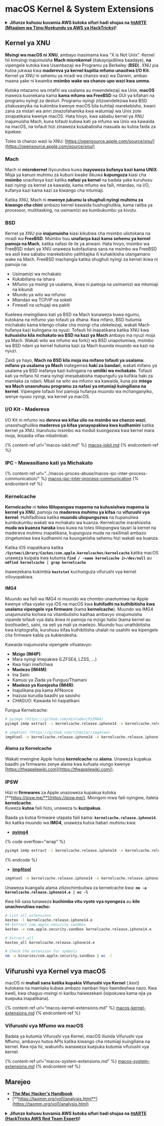 # macOS Kernel & System Extensions

<details>

<summary><strong>Jifunze kuhusu kuvamia AWS kutoka sifuri hadi shujaa na</strong> <a href="https://training.hacktricks.xyz/courses/arte"><strong>htARTE (Mtaalam wa Timu Nyekundu ya AWS ya HackTricks)</strong></a><strong>!</strong></summary>

Njia nyingine za kusaidia HackTricks:

* Ikiwa unataka kuona **kampuni yako ikitangazwa kwenye HackTricks** au **kupakua HackTricks kwa PDF** Angalia [**MIPANGO YA USAJILI**](https://github.com/sponsors/carlospolop)!
* Pata [**bidhaa rasmi za PEASS & HackTricks**](https://peass.creator-spring.com)
* Gundua [**Familia ya PEASS**](https://opensea.io/collection/the-peass-family), mkusanyiko wetu wa [**NFTs**](https://opensea.io/collection/the-peass-family) ya kipekee
* **Jiunge na** 💬 [**Kikundi cha Discord**](https://discord.gg/hRep4RUj7f) au kikundi cha [**telegram**](https://t.me/peass) au **tufuate** kwenye **Twitter** 🐦 [**@carlospolopm**](https://twitter.com/hacktricks\_live)**.**
* **Shiriki mbinu zako za kuvamia kwa kuwasilisha PRs kwa** [**HackTricks**](https://github.com/carlospolop/hacktricks) na [**HackTricks Cloud**](https://github.com/carlospolop/hacktricks-cloud) repos za github.

</details>

## Kernel ya XNU

**Msingi wa macOS ni XNU**, ambayo inasimama kwa "X is Not Unix". Kernel hii kimsingi inajumuisha **Mach microkernel** (itakayojadiliwa baadaye), **na** vipengele kutoka kwa Usambazaji wa Programu ya Berkeley (**BSD**). XNU pia hutoa jukwaa kwa **madereva ya kernel kupitia mfumo unaoitwa I/O Kit**. Kernel ya XNU ni sehemu ya mradi wa chanzo wazi wa Darwin, ambao maana yake ni kwamba **msimbo wake wa chanzo upo wazi kwa umma**.

Kutoka mtazamo wa mtafiti wa usalama au mwendelezaji wa Unix, **macOS** inaweza kuonekana kama **kama mfumo wa FreeBSD** na GUI ya kifahari na programu nyingi za desturi. Programu nyingi zilizoendelezwa kwa BSD zitakusanyika na kukimbia kwenye macOS bila kuhitaji marekebisho, kwani zana za mstari wa amri zinazofahamika kwa watumiaji wa Unix zote zinapatikana kwenye macOS. Hata hivyo, kwa sababu kernel ya XNU inajumuisha Mach, kuna tofauti kubwa kati ya mfumo wa Unix wa kawaida na macOS, na tofauti hizi zinaweza kusababisha masuala au kutoa faida za kipekee.

Toleo la chanzo wazi la XNU: [https://opensource.apple.com/source/xnu/](https://opensource.apple.com/source/xnu/)

### Mach

Mach ni **microkernel** iliyoundwa kuwa **inayoweza kufanya kazi kama UNIX**. Moja ya kanuni muhimu za kubuni kwake ilikuwa **kupunguza** kiasi cha **msimbo** unaofanya kazi katika **nafasi ya kernel** na badala yake kuruhusu kazi nyingi za kernel za kawaida, kama mfumo wa faili, mtandao, na I/O, kufanya kazi kama kazi za kiwango cha mtumiaji.

Katika XNU, Mach ni **mwenye jukumu la shughuli nyingi muhimu za kiwango cha chini** ambazo kernel kawaida hushughulikia, kama ratiba ya processor, multitasking, na usimamizi wa kumbukumbu ya kivutu.

### BSD

Kernel ya XNU pia **inajumuisha** kiasi kikubwa cha msimbo uliotokana na mradi wa **FreeBSD**. Msimbo huu **unafanya kazi kama sehemu ya kernel pamoja na Mach**, katika nafasi ile ile ya anwani. Hata hivyo, msimbo wa FreeBSD ndani ya XNU unaweza kutofautiana sana na msimbo wa FreeBSD wa asili kwa sababu marekebisho yalihitajika ili kuhakikisha utangamano wake na Mach. FreeBSD inachangia katika shughuli nyingi za kernel ikiwa ni pamoja na:

* Usimamizi wa mchakato
* Kukabiliana na ishara
* Mifumo ya msingi ya usalama, ikiwa ni pamoja na usimamizi wa mtumiaji na kikundi
* Miundo ya wito wa mfumo
* Mtandao wa TCP/IP na soketi
* Firewall na uchujaji wa pakiti

Kuelewa mwingiliano kati ya BSD na Mach kunaweza kuwa ngumu, kutokana na mifumo yao tofauti ya dhana. Kwa mfano, BSD hutumia michakato kama kitengo chake cha msingi cha utekelezaji, wakati Mach hufanya kazi kulingana na nyuzi. Tofauti hii inapatikana katika XNU kwa **kuhusisha kila mchakato wa BSD na kazi ya Mach** ambayo ina nyuzi moja ya Mach. Wakati wito wa mfumo wa fork() wa BSD unapotumiwa, msimbo wa BSD ndani ya kernel hutumia kazi za Mach kuunda muundo wa kazi na nyuzi.

Zaidi ya hayo, **Mach na BSD kila moja ina mifano tofauti ya usalama**: **mifano ya usalama ya Mach** inategemea **haki za bandari**, wakati mifano ya usalama ya BSD inafanya kazi kulingana na **umiliki wa mchakato**. Tofauti kati ya mifano hii mara nyingi imesababisha mapungufu ya kufikia haki za mamlaka za ndani. Mbali na wito wa mfumo wa kawaida, kuna pia **mtego wa Mach unaoruhusu programu za nafasi ya mtumiaji kuingiliana na kernel**. Vipengele tofauti hivi pamoja hufanya muundo wa mchanganyiko, wenye nyuso nyingi, wa kernel ya macOS.

### I/O Kit - Madereva

I/O Kit ni mfumo wa **dereva wa kifaa ulio na msimbo wa chanzo wazi**, unaoshughulikia **madereva ya kifaa yanayopakiwa kwa kudhamini** katika kernel ya XNU. Inaruhusu msimbo wa moduli kuongezwa kwa kernel mara moja, ikisaidia vifaa mbalimbali.

{% content-ref url="macos-iokit.md" %}
[macos-iokit.md](macos-iokit.md)
{% endcontent-ref %}

### IPC - Mawasiliano kati ya Michakato

{% content-ref url="../macos-proces-abuse/macos-ipc-inter-process-communication/" %}
[macos-ipc-inter-process-communication](../macos-proces-abuse/macos-ipc-inter-process-communication/)
{% endcontent-ref %}

### Kernelcache

**Kernelcache** ni **toleo lililopangwa mapema na kuhusishwa mapema la kernel ya XNU**, pamoja na **madereva muhimu ya kifaa** na **vifurushi vya kernel**. Huhifadhiwa katika **muundo uliopunguzwa** na hupanuliwa kumbukumbu wakati wa mchakato wa kuanza. Kernelcache inarahisisha **muda wa kuanza haraka** kwa kuwa na toleo lililopangwa tayari la kernel na madereva muhimu inapatikana, kupunguza muda na rasilimali ambazo zingetumiwa kwa kudhamini na kuunganisha sehemu hizi wakati wa kuanza.

Katika iOS inapatikana katika **`/System/Library/Caches/com.apple.kernelcaches/kernelcache`** katika macOS unaweza kuipata kwa kutumia **`find / -name kernelcache 2>/dev/null`** au **`mdfind kernelcache | grep kernelcache`**

Inawezekana kukimbia **`kextstat`** kuchunguza vifurushi vya kernel vilivyopakiwa.

#### IMG4

Muundo wa faili wa IMG4 ni muundo wa chombo unaotumiwa na Apple kwenye vifaa vyake vya iOS na macOS kwa **kuhifadhi na kuthibitisha kwa usalama vipengele vya firmware** (kama **kernelcache**). Muundo wa IMG4 unajumuisha kichwa na vitambulisho kadhaa ambavyo vinajumuisha vipande tofauti vya data ikiwa ni pamoja na mzigo halisi (kama kernel au bootloader), saini, na seti ya mali ya maelezo. Muundo huu unathibitisha kwa kriptografia, kuruhusu kifaa kuthibitisha uhalali na usahihi wa kipengele cha firmware kabla ya kukiendesha.

Kawaida inajumuisha vipengele vifuatavyo:

* **Mzigo (IM4P)**:
* Mara nyingi imepakwa (LZFSE4, LZSS, …)
* Kwa hiari imefichwa
* **Maelezo (IM4M)**:
* Ina Saini
* Kamusi ya Ziada ya Funguo/Thamani
* **Maelezo ya Kurejesha (IM4R)**:
* Inajulikana pia kama APNonce
* Inazuia kurudia baadhi ya sasisho
* CHAGUO: Kawaida hii haipatikani

Fungua Kernelcache:

```bash
# pyimg4 (https://github.com/m1stadev/PyIMG4)
pyimg4 im4p extract -i kernelcache.release.iphone14 -o kernelcache.release.iphone14.e

# img4tool (https://github.com/tihmstar/img4tool
img4tool -e kernelcache.release.iphone14 -o kernelcache.release.iphone14.e
```

#### Alama za Kernelcache

Wakati mwingine Apple hutoa **kernelcache** na **alama**. Unaweza kupakua baadhi ya firmwares zenye alama kwa kufuata viungo kwenye [https://theapplewiki.com](https://theapplewiki.com/).

### IPSW

Hizi ni **firmwares** za Apple unazoweza kupakua kutoka [**https://ipsw.me/**](https://ipsw.me/). Miongoni mwa faili nyingine, italeta **kernelcache**.\
Kuweza **kutoa** faili hizo, unaweza tu **kuzipakua**.

Baada ya kutoa firmware utapata faili kama: **`kernelcache.release.iphone14`**. Iko katika muundo wa **IMG4**, unaweza kutoa habari muhimu kwa:

* [**pyimg4**](https://github.com/m1stadev/PyIMG4)

{% code overflow="wrap" %}
```bash
pyimg4 im4p extract -i kernelcache.release.iphone14 -o kernelcache.release.iphone14.e
```
{% endcode %}

* [**img4tool**](https://github.com/tihmstar/img4tool)

```bash
img4tool -e kernelcache.release.iphone14 -o kernelcache.release.iphone14.e
```

Unaweza kuangalia alama zilizochimbuliwa za kernelcache kwa: **`nm -a kernelcache.release.iphone14.e | wc -l`**

Kwa hili sasa tunaweza **kuchimba vitu vyote vya nyongeza** au **kile unachovutiwa nacho:**

```bash
# List all extensions
kextex -l kernelcache.release.iphone14.e
## Extract com.apple.security.sandbox
kextex -e com.apple.security.sandbox kernelcache.release.iphone14.e

# Extract all
kextex_all kernelcache.release.iphone14.e

# Check the extension for symbols
nm -a binaries/com.apple.security.sandbox | wc -l
```

## Vifurushi vya Kernel vya macOS

macOS ni **muhali sana katika kupakia Vifurushi vya Kernel** (.kext) kutokana na mamlaka kubwa ambazo nambari hiyo itaendeshwa nazo. Kwa kweli, kwa chaguo-msingi ni karibu haiwezekani (isipokuwa kama njia ya kuepuka inapatikana).

{% content-ref url="macos-kernel-extensions.md" %}
[macos-kernel-extensions.md](macos-kernel-extensions.md)
{% endcontent-ref %}

### Vifurushi vya Mfumo wa macOS

Badala ya kutumia Vifurushi vya Kernel, macOS iliunda Vifurushi vya Mfumo, ambavyo hutoa APIs katika kiwango cha mtumiaji kuingiliana na kernel. Kwa njia hii, wabunifu wanaweza kuepuka kutumia vifurushi vya kernel.

{% content-ref url="macos-system-extensions.md" %}
[macos-system-extensions.md](macos-system-extensions.md)
{% endcontent-ref %}

## Marejeo

* [**The Mac Hacker's Handbook**](https://www.amazon.com/-/es/Charlie-Miller-ebook-dp-B004U7MUMU/dp/B004U7MUMU/ref=mt\_other?\_encoding=UTF8\&me=\&qid=)
* [**https://taomm.org/vol1/analysis.html**](https://taomm.org/vol1/analysis.html)

<details>

<summary><strong>Jifunze kuhusu kuvamia AWS kutoka sifuri hadi shujaa na</strong> <a href="https://training.hacktricks.xyz/courses/arte"><strong>htARTE (HackTricks AWS Red Team Expert)</strong></a><strong>!</strong></summary>

Njia nyingine za kusaidia HackTricks:

* Ikiwa unataka kuona **kampuni yako ikitangazwa kwenye HackTricks** au **kupakua HackTricks kwa PDF** Angalia [**MIPANGO YA KUJIUNGA**](https://github.com/sponsors/carlospolop)!
* Pata [**bidhaa rasmi za PEASS & HackTricks**](https://peass.creator-spring.com)
* Gundua [**Familia ya PEASS**](https://opensea.io/collection/the-peass-family), mkusanyiko wetu wa [**NFTs**](https://opensea.io/collection/the-peass-family) ya kipekee
* **Jiunge na** 💬 [**Kikundi cha Discord**](https://discord.gg/hRep4RUj7f) au kikundi cha [**telegram**](https://t.me/peass) au **tufuate** kwenye **Twitter** 🐦 [**@carlospolopm**](https://twitter.com/hacktricks\_live)**.**
* **Shiriki mbinu zako za kuvamia kwa kuwasilisha PRs kwa** [**HackTricks**](https://github.com/carlospolop/hacktricks) na [**HackTricks Cloud**](https://github.com/carlospolop/hacktricks-cloud) repos za github.

</details>

